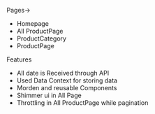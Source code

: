 Pages->

  - Homepage
  - All ProductPage
  - ProductCategory
  - ProductPage

  Features
  - All date is Received through API
  - Used Data Context for storing data
  - Morden and reusable Components
  - Shimmer ui in All Page
  - Throttling in All ProductPage while pagination